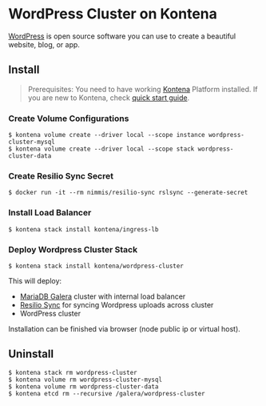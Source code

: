 # WordPress Cluster on Kontena

[WordPress](https://wordpress.org/) is open source software you can use to create a beautiful website, blog, or app.

## Install

> Prerequisites: You need to have working [Kontena](http://www.kontena.io) Platform installed. If you are new to Kontena, check [quick start guide](https://www.kontena.io/docs/quick-start.html).


### Create Volume Configurations

```
$ kontena volume create --driver local --scope instance wordpress-cluster-mysql
$ kontena volume create --driver local --scope stack wordpress-cluster-data
```

### Create Resilio Sync Secret

```
$ docker run -it --rm nimmis/resilio-sync rslsync --generate-secret
```

### Install Load Balancer

```
$ kontena stack install kontena/ingress-lb
```

### Deploy Wordpress Cluster Stack

```
$ kontena stack install kontena/wordpress-cluster
```

This will deploy:
- [MariaDB Galera](https://github.com/severalnines/galera-docker-mariadb) cluster with internal load balancer
- [Resilio Sync](https://github.com/nimmis/docker-resilio-sync) for syncing Wordpress uploads across cluster
- WordPress cluster

Installation can be finished via browser (node public ip or virtual host).


## Uninstall

```
$ kontena stack rm wordpress-cluster
$ kontena volume rm wordpress-cluster-mysql
$ kontena volume rm wordpress-cluster-data
$ kontena etcd rm --recursive /galera/wordpress-cluster
```